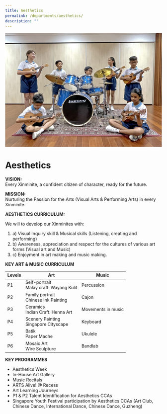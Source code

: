 ```yaml
---
title: Aesthetics
permalink: /departments/aesthetics/
description: ""
---
```

![](/images/Department%20Pics/aesthetics%20s.jpg)

# **Aesthetics**




**VISION:**  
Every Xinminite, a confident citizen of character, ready for the future.

**MISSION:**    
Nurturing the Passion for the Arts (Visual Arts &amp; Performing Arts) in every Xinminite.

**AESTHETICS CURRICULUM:**

We will to develop our Xinminites with:

1.  a) Visual Inquiry skill &amp; Musical skills (Listening, creating and performing)
2.  b) Awareness, appreciation and respect for the cultures of various art forms (Visual art and Music)
3.  c) Enjoyment in art making and music making.

**KEY ART &amp; MUSIC CURRICULUM**

| Levels 	| Art 	| Music 	|
|---	|---	|---	|
| P1 	| Self-portrait<br>Malay craft: Wayang Kulit 	| Percussion 	|
| P2 	| Family portrait<br>Chinese Ink Painting 	| Cajon 	|
| P3 	| Ceramics<br>Indian Craft: Henna Art 	| Movements in music 	|
| P4 	| Scenery Painting<br>Singapore Cityscape 	| Keyboard 	|
| P5 	| Batik<br>Paper Mache 	| Ukulele 	|
| P6 	| Mosaic Art<br>Wire Sculpture 	| Bandlab 	|

**KEY PROGRAMMES**

*   Aesthetics Week
*   In-House Art Gallery
*   Music Recitals
*   ARTS Alive! @ Recess
*   Art Learning Journeys
*   P1 &amp; P2 Talent Identification for Aesthetics CCAs
*   Singapore Youth Festival participation by Aesthetics CCAs (Art Club, Chinese Dance, International Dance, Chinese Dance, Guzheng)